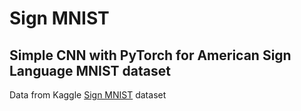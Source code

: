 # Sign MNIST
Simple CNN with PyTorch for American Sign Language MNIST dataset
---

Data from Kaggle [Sign MNIST](https://www.kaggle.com/datamunge/sign-language-mnist/data) dataset
